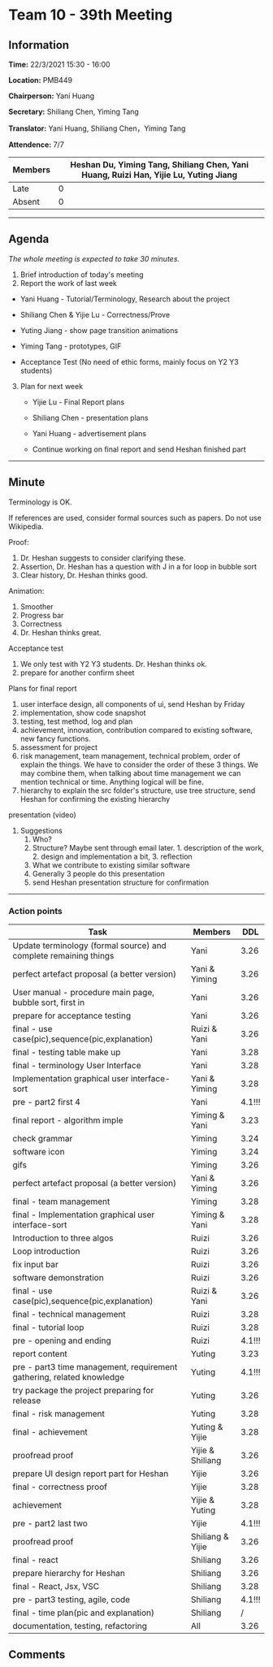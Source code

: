 # Team 10 - 39th Meeting

## Information

**Time:** 22/3/2021 15:30 - 16:00

**Location:** PMB449

**Chairperson:** Yani Huang

**Secretary:** Shiliang Chen, Yiming Tang

**Translator:** Yani Huang, Shiliang Chen，Yiming Tang

**Attendence:** 7/7

| **Members** | **Heshan Du, Yiming Tang, Shiliang Chen, Yani Huang, Ruizi Han, Yijie Lu, Yuting Jiang** |
| ----------- | ------------------------------------------------------------ |
| Late        | 0                                                            |
| Absent      | 0                                                            |

------

## Agenda

*The whole meeting is expected to take 30 minutes.*

1. Brief introduction of today's meeting
2. Report the work of last week
  - Yani Huang - Tutorial/Terminology, Research about the project

  - Shiliang Chen & Yijie Lu - Correctness/Prove

  - Yuting Jiang - show page transition animations

  - Yiming Tang - prototypes, GIF

  - Acceptance Test (No need of ethic forms, mainly focus on Y2 Y3 students)

    

3. Plan for next week
   - Yijie Lu - Final Report plans

   - Shiliang Chen - presentation plans

   - Yani Huang - advertisement plans

   - Continue working on final report and send Heshan finished part

     

------

## Minute

Terminology is OK.

If references are used, consider formal sources such as papers. Do not use Wikipedia.

Proof:

1. Dr. Heshan suggests to consider clarifying these.
2. Assertion, Dr. Heshan has a question with J in a for loop in bubble sort
3. Clear history, Dr. Heshan thinks good.

Animation:

1. Smoother
2. Progress bar
3. Correctness
4. Dr. Heshan thinks great.

Acceptance test

1. We only test with Y2 Y3 students. Dr. Heshan thinks ok.
2. prepare for another confirm sheet

Plans for final report

1. user interface design, all components of ui, send Heshan by Friday
2. implementation, show code snapshot
3. testing, test method, log and plan
4. achievement, innovation, contribution compared to existing software, new fancy functions.
5. assessment for project
6. risk management, team management, technical problem, order of explain the things. We have to consider the order of these 3 things. We may combine them, when talking about time management we can mention technical or time. Anything logical will be fine.
8. hierarchy to explain the src folder's structure, use tree structure, send Heshan for confirming the existing hierarchy

presentation (video)

1. Suggestions
   1. Who?
   2. Structure? Maybe sent through email later. 1. description of the work, 2. design and implementation a bit, 3. reflection
   3. What we contribute to existing similar software
   4. Generally 3 people do this presentation
   5. send Heshan presentation structure for confirmation

------

### Action points

| **Task**                                                     | **Members**      | **DDL** |
| ------------------------------------------------------------ | ---------------- | ------- |
| Update terminology (formal source) and complete remaining things | Yani             | 3.26    |
| perfect artefact  proposal (a better version)                | Yani & Yiming    | 3.26    |
| User manual - procedure main page, bubble sort, first in     | Yani             | 3.26    |
| prepare for acceptance testing                               | Yani             | 3.26    |
| final - use case(pic),sequence(pic,explanation)              | Ruizi & Yani     | 3.26    |
| final - testing table make up                                | Yani             | 3.28    |
| final - terminology User Interface                           | Yani             | 3.28    |
| Implementation graphical user interface-sort                 | Yani & Yiming    | 3.28    |
| pre - part2 first 4                                          | Yani             | 4.1!!!  |
| final report - algorithm imple                               | Yiming & Yani    | 3.23    |
| check grammar                                                | Yiming           | 3.24    |
| software icon                                                | Yiming           | 3.24    |
| gifs                                                         | Yiming           | 3.26    |
| perfect artefact  proposal (a better version)                | Yani & Yiming    | 3.26    |
| final - team management                                      | Yiming           | 3.28    |
| final - Implementation graphical user interface-sort         | Yiming & Yani    | 3.28    |
| Introduction to three algos                                  | Ruizi            | 3.26    |
| Loop introduction                                            | Ruizi            | 3.26    |
| fix input bar                                                | Ruizi            | 3.26    |
| software demonstration                                       | Ruizi            | 3.26    |
| final - use case(pic),sequence(pic,explanation)              | Ruizi & Yani     | 3.26    |
| final - technical management                                 | Ruizi            | 3.28    |
| final - tutorial loop                                        | Ruizi            | 3.28    |
| pre - opening and ending                                     | Ruizi            | 4.1!!!  |
| report content                                               | Yuting           | 3.23    |
| pre - part3 time management, requirement gathering, related knowledge | Yuting           | 4.1!!!  |
| try package the project preparing for release                | Yuting           | 3.26    |
| final - risk management                                      | Yuting           | 3.28    |
| final - achievement                                          | Yuting & Yijie   | 3.28    |
| proofread proof                                              | Yijie & Shiliang | 3.26    |
| prepare UI design report part for Heshan                     | Yijie            | 3.26    |
| final - correctness proof                                    | Yijie            | 3.28    |
| achievement                                                  | Yijie & Yuting   | 3.28    |
| pre - part2 last two                                         | Yijie            | 4.1!!!  |
| proofread proof                                              | Shiliang & Yijie | 3.26    |
| final - react                                                | Shiliang         | 3.26    |
| prepare hierarchy for Heshan                                 | Shiliang         | 3.26    |
| final - React, Jsx, VSC                                      | Shiliang         | 3.28    |
| pre - part3 testing, agile, code                             | Shiliang         | 4.1!!!  |
| final - time plan(pic and explanation)                       | Shiliang         | /       |
| documentation, testing, refactoring                          | All              | 3.26    |

## Comments
